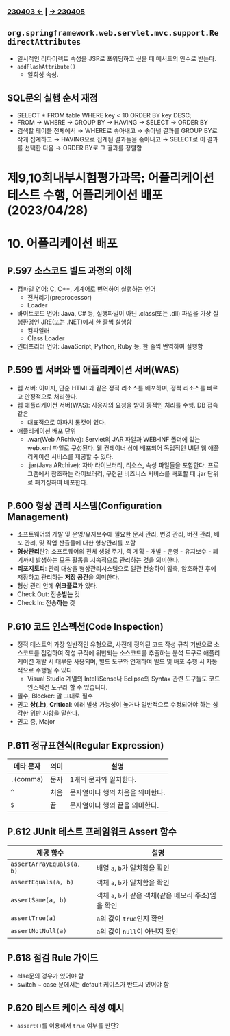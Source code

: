 ﻿### [230403 ←](/230130-_Spring/230403/) | [→ 230405](/230130-_Spring/230405/)

## `org.springframework.web.servlet.mvc.support.RedirectAttributes`

- 일시적인 리다이렉트 속성을 JSP로 포워딩하고 싶을 때 메서드의 인수로 받는다.
- `addFlashAttribute()`
    - 일회성 속성. 

## SQL문의 실행 순서 재정

- SELECT * FROM table WHERE key < 10 ORDER BY key DESC;
- FROM → WHERE → GROUP BY → HAVING → SELECT → ORDER BY
- 검색할 테이블 전체에서 → WHERE로 솎아내고 → 솎아낸 결과를 GROUP BY로 작게 집계하고 → HAVING으로 집계된 결과들을 솎아내고 → SELECT로 이 결과를 선택한 다음 → ORDER BY로 그 결과를 정렬함

# 제9,10회내부시험평가과목: 어플리케이션 테스트 수행, 어플리케이션 배포(2023/04/28)

# 10. 어플리케이션 배포

## P.597 소스코드 빌드 과정의 이해

- 컴파일 언어: C, C++, 기계어로 번역하여 실행하는 언어
    - 전처리기(preprocessor)
    - Loader
- 바이트코드 언어: Java, C# 등, 실행파일이 아닌 .class(또는 .dll) 파일을 가상 실행환경인 JRE(또는 .NET)에서 한 줄씩 실행함
    - 컴파일러
    - Class Loader
- 인터프리터 언어: JavaScript, Python, Ruby 등, 한 줄씩 번역하여 실행함

## P.599 웹 서버와 웹 애플리케이션 서버(WAS)

- 웹 서버: 이미지, 단순 HTML과 같은 정적 리소스를 배포하며, 정적 리소스를 빠르고 안정적으로 처리한다.
- 웹 애플리케이션 서버(WAS): 사용자의 요청을 받아 동적인 처리를 수행. DB 접속 같은
    - 대표적으로 아파치 톰캣이 있다.
- 애플리케이션 배포 단위
    - .war(Web ARchive): Servlet의 JAR 파일과 WEB-INF 폴더에 있는 web.xml 파일로 구성된다. 웹 컨테이너 상에 배포되어 독립적인 UI단 웹 애플리케이션 서비스를 제공할 수 있다.
    - .jar(Java ARchive): 자바 라이브러리, 리소스, 속성 파일들을 포함한다. 프로그램에서 참조하는 라이브러리, 구현된 비즈니스 서비스를 배포할 때 .jar 단위로 패키징하여 배포한다.

## P.600 형상 관리 시스템(Configuration Management)

- 소프트웨어의 개발 및 운영/유지보수에 필요한 문서 관리, 변경 관리, 버전 관리, 배포 관리, 및 작업 산출물에 대한 형상관리를 포함
- **형상관리**란?: 소프트웨어의 전체 생명 주기, 즉 계획 - 개발 - 운영 - 유지보수 - 폐기까지 발생하는 모든 활동을 지속적으로 관리하는 것을 의미한다.
- **리포지토리**: 관리 대상을 형상관리시스템으로 일관 전송하여 압축, 암호화한 후에 저장하고 관리하는 **저장 공간**을 의미한다.
- 형상 관리 안에 **워크플로**가 있다.
- Check Out: 전송**받는** 것
- Check In: 전송**하는** 것

## P.610 코드 인스펙션(Code Inspection)

- 정적 테스트의 가장 일반적인 유형으로, 사전에 정의된 코드 작성 규칙 기반으로 소스코드를 점검하여 작성 규직에 위반되는 소스코드를 추출하는 분석 도구로 애플리케이션 개발 시 대부분 사용되며, 빌드 도구와 연개하여 빌드 및 배포 수행 시 자동적으로 수행될 수 있다.
    - Visual Studio 계열의 IntelliSense나 Eclipse의 Syntax 관련 도구들도 코드 인스펙션 도구라 할 수 있습니다.
- 필수, Blocker: 말 그대로 필수
- 권고 **상(上)**, **Critical**: 에러 발생 가능성이 높거나 일반적으로 수정되어야 하는 심각한 위반 사항을 말한다.
- 권고 중, Major

## P.611 정규표현식(Regular Expression)

| 메타 문자 | 의미 | 설명 |
|---|---|---|
| `.`(comma) | 문자 | 1개의 문자와 일치한다. |
| `^` | 처음 | 문자열이나 행의 처음을 의미한다. |
| `$` | 끝 | 문자열이나 행의 끝을 의미한다. |

## P.612 JUnit 테스트 프레임워크 Assert 함수

| 제공 함수 | 설명 |
|---|---|
| `assertArrayEquals(a, b)` | 배열 `a`, `b`가 일치함을 확인 |
| `assertEquals(a, b)` | 객체 `a`, `b`가 일치함을 확인 |
| `assertSame(a, b)` | 객체 `a`, `b`가 같은 객체(같은 메모리 주소)임을 확인 |
| `assertTrue(a)` | `a`의 값이 `true`인지 확인 |
| `assertNotNull(a)` | `a`의 값이 `null`이 아닌지 확인 |

## P.618 점검 Rule 가이드

- else문의 경우가 있어야 함
- switch ~ case 문에서는 default 케이스가 반드시 있어야 함

## P.620 테스트 케이스 작성 예시

- `assert()`를 이용해서 `true` 여부를 판단?

